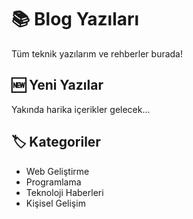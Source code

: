 # 📚 Blog Yazıları

Tüm teknik yazılarım ve rehberler burada!

## 🆕 Yeni Yazılar
Yakında harika içerikler gelecek...

## 🏷️ Kategoriler
- Web Geliştirme
- Programlama
- Teknoloji Haberleri
- Kişisel Gelişim